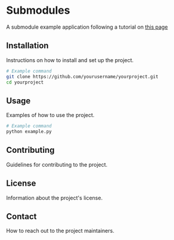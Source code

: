 # Submodules

A submodule example application following a tutorial on <a href="https://dev.to/alexeagleson/how-to-create-a-node-and-react-monorepo-with-git-submodules-2g83">this page</a>

## Installation

Instructions on how to install and set up the project.

```bash
# Example command
git clone https://github.com/yourusername/yourproject.git
cd yourproject
```

## Usage

Examples of how to use the project.

```bash
# Example command
python example.py
```

## Contributing

Guidelines for contributing to the project.

## License

Information about the project's license.

## Contact

How to reach out to the project maintainers.